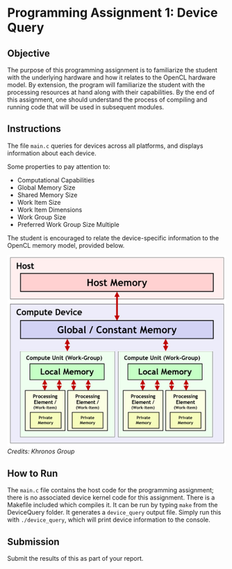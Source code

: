 # Programming Assignment 1: Device Query

## Objective

The purpose of this programming assignment is to familiarize the student with the underlying hardware and how it relates to the OpenCL hardware model.  By extension, the program will familiarize the student with the processing resources at hand along with their capabilities.  By the end of this assignment, one should understand the process of compiling and running code that will be used in subsequent modules.

## Instructions
The file `main.c` queries for devices across all platforms, and displays information about each device.

Some properties to pay attention to:

* Computational Capabilities
* Global Memory Size
* Shared Memory Size
* Work Item Size
* Work Item Dimensions
* Work Group Size
* Preferred Work Group Size Multiple

The student is encouraged to relate the device-specific information to the OpenCL memory model, provided below.

![OpenCL Memory Model](memory_model.jpg)
_Credits: Khronos Group_

## How to Run

The `main.c` file contains the host code for the programming assignment; there is no associated device kernel code for this assignment. There is a Makefile included which compiles it. It can be run by typing `make` from the DeviceQuery folder. It generates a `device_query` output file.  Simply run this with `./device_query`, which will print device information to the console.

## Submission
Submit the results of this as part of your report.
